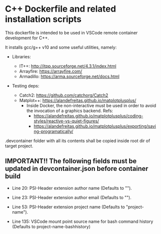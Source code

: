 # C++ Dockerfile and related installation scripts

This dockerfile is intended to be used in VSCode remote container development for C++.

It installs gcc/g++ v10 and some useful utilities, namely:

- Libraries:
    - IT++: http://itpp.sourceforge.net/4.3.1/index.html
    - Arrayfire: https://arrayfire.com/
    - Armadillo: https://arma.sourceforge.net/docs.html

- Testing deps:
    - Catch2: https://github.com/catchorg/Catch2
    - Matplot++: https://alandefreitas.github.io/matplotplusplus/
        - Inside Docker, the non-interactive must be used in order to avoid the invocation of a graphics
          backend. Refs:
            - https://alandefreitas.github.io/matplotplusplus/coding-styles/reactive-vs-quiet-figures/
            - https://alandefreitas.github.io/matplotplusplus/exporting/saving-programatically/

.devcontainer folder with all its contents shall be copied inside root dir of target project.

## IMPORTANT!! The following fields must be updated in devcontainer.json before container build

- Line 20: PSI-Header extension author name (Defaults to "<Author name>").

- Line 23: PSI-Header extension author email (Defaults to "<author email>").

- Line 53: PSI-Header extension project name (Defaults to "project-name").

- Line 135: VSCode mount point source name for bash command history (Defaults to project-name-bashhistory)
